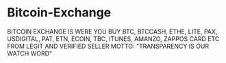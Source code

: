 # Bitcoin-Exchange
BITCOIN EXCHANGE IS WERE YOU BUY BTC, BTCCASH, ETHE, LITE, PAX, USDIGITAL, PAT, ETN, ECOIN, TBC, ITUNES, AMANZO, ZAPPOS CARD ETC FROM LEGIT AND VERIFIED SELLER  MOTTO: "TRANSPARENCY IS OUR WATCH WORD"
